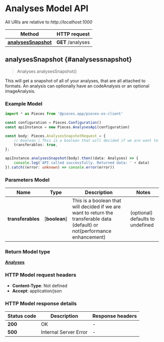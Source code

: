 # Analyses Model API

All URIs are relative to *http://localhost:1000*

Method | HTTP request
------------- | -------------
[**analysesSnapshot**](AnalysesApi#analysessnapshot) | **GET** /analyses


## **analysesSnapshot** {#analysessnapshot}
> Analyses analysesSnapshot()

This will get a snapshot of all of your analyses, that are all attached to formats. An analysis can optionally have an codeAnalysis or an optional imageAnalysis.

### Example Model

```typescript
import * as Pieces from '@pieces.app/pieces-os-client'

const configuration = Pieces.Configuration()
const apiInstance = new Pieces.AnalysesApi(configuration)

const body: Pieces.AnalysesSnapshotRequest = {
    // boolean | This is a boolean that will decided if we are want to return the transferable data (default) or not(performance enhancement) (optional)
    transferables: true,
};

apiInstance.analysesSnapshot(body).then((data: Analyses) => {
    console.log('API called successfully. Returned data: ' + data)
}).catch((error: unknown) => console.error(error))
```

### Parameters Model

Name | Type | Description  | Notes
------------- | ------------- | ------------- | -------------
 **transferables** | [**boolean**] | This is a boolean that will decided if we are want to return the transferable data (default) or not(performance enhancement) | (optional) defaults to undefined


### Return Model type

[**Analyses**](../models/Analyses)

### HTTP Model request headers

- **Content-Type**: Not defined
- **Accept**: application/json


### HTTP Model response details
| Status code | Description | Response headers
|-------------|-------------|------------------
**200** | OK |  -  |
**500** | Internal Server Error |  -  |


